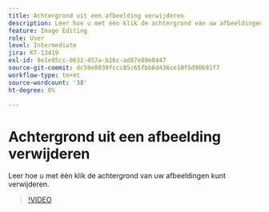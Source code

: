 ```yaml
---
title: Achtergrond uit een afbeelding verwijderen
description: Leer hoe u met één klik de achtergrond van uw afbeeldingen kunt verwijderen
feature: Image Editing
role: User
level: Intermediate
jira: KT-13419
exl-id: 9e1e95cc-0632-457a-b16c-ad87e89e8447
source-git-commit: dc50e8039fccc85c65fbb6d436ce18f5d90b91f7
workflow-type: tm+mt
source-wordcount: '38'
ht-degree: 0%

---
```


# Achtergrond uit een afbeelding verwijderen

Leer hoe u met één klik de achtergrond van uw afbeeldingen kunt verwijderen.

>[!VIDEO](https://video.tv.adobe.com/v/3420220?quality=12&learn=on&hidetitle=true)
